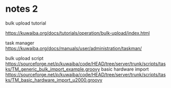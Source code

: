 # notes 2

bulk upload tutorial

https://kuwaiba.org/docs/tutorials/operation/bulk-upload/index.html

task manager https://kuwaiba.org/docs/manuals/user/administration/taskman/

bulk upload script https://sourceforge.net/p/kuwaiba/code/HEAD/tree/server/trunk/scripts/tasks/TM_generic_bulk_import_example.groovy
basic hardware import https://sourceforge.net/p/kuwaiba/code/HEAD/tree/server/trunk/scripts/tasks/TM_basic_hardware_import_u2000.groovy